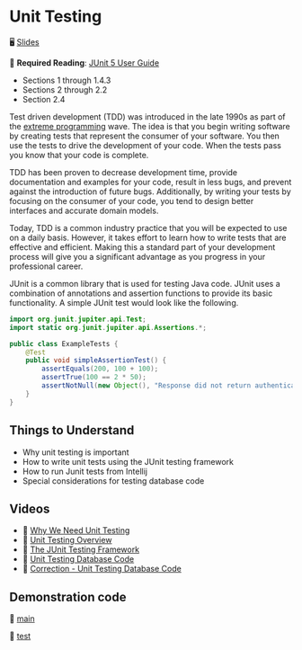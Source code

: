 # Unit Testing

🖥️ [Slides](https://docs.google.com/presentation/d/1gRoHgp1j28GHaJvzHJlqnrqtwfWfZz3F/edit?usp=sharing&ouid=114081115660452804792&rtpof=true&sd=true)

📖 **Required Reading**: [JUnit 5 User Guide](https://junit.org/junit5/docs/current/user-guide/)

- Sections 1 through 1.4.3
- Sections 2 through 2.2
- Section 2.4

Test driven development (TDD) was introduced in the late 1990s as part of the [extreme programming](https://en.wikipedia.org/wiki/Extreme_programming) wave. The idea is that you begin writing software by creating tests that represent the consumer of your software. You then use the tests to drive the development of your code. When the tests pass you know that your code is complete.

TDD has been proven to decrease development time, provide documentation and examples for your code, result in less bugs, and prevent against the introduction of future bugs. Additionally, by writing your tests by focusing on the consumer of your code, you tend to design better interfaces and accurate domain models.

Today, TDD is a common industry practice that you will be expected to use on a daily basis. However, it takes effort to learn how to write tests that are effective and efficient. Making this a standard part of your development process will give you a significant advantage as you progress in your professional career.

JUnit is a common library that is used for testing Java code. JUnit uses a combination of annotations and assertion functions to provide its basic functionality. A simple JUnit test would look like the following.

```java
import org.junit.jupiter.api.Test;
import static org.junit.jupiter.api.Assertions.*;

public class ExampleTests {
    @Test
    public void simpleAssertionTest() {
        assertEquals(200, 100 + 100);
        assertTrue(100 == 2 * 50);
        assertNotNull(new Object(), "Response did not return authentication String");
    }
}
```

## Things to Understand

- Why unit testing is important
- How to write unit tests using the JUnit testing framework
- How to run Junit tests from Intellij
- Special considerations for testing database code

## Videos

- 🎥 [Why We Need Unit Testing](https://byu.hosted.panopto.com/Panopto/Pages/Viewer.aspx?id=c5707c4c-77d9-43d7-b96b-ad6b014612ca&start=0)
- 🎥 [Unit Testing Overview](https://byu.hosted.panopto.com/Panopto/Pages/Viewer.aspx?id=bb1884b3-55ab-4a8b-be05-ad6b01477df8&start=0)
- 🎥 [The JUnit Testing Framework](https://byu.hosted.panopto.com/Panopto/Pages/Viewer.aspx?id=071e47be-a746-4e74-afd5-ad6b0149b2b8&start=0)
- 🎥 [Unit Testing Database Code](https://byu.hosted.panopto.com/Panopto/Pages/Viewer.aspx?id=6d8bf3b3-3ddd-4f3d-b90d-ad6b014f2bb7&start=0)
- 🎥 [Correction - Unit Testing Database Code](https://byu.hosted.panopto.com/Panopto/Pages/Viewer.aspx?id=9178d92a-e41b-48f4-8e68-adf8015d7a91&start=0)

## Demonstration code

📁 [main](example-code/main/)

📁 [test](example-code/test/)
